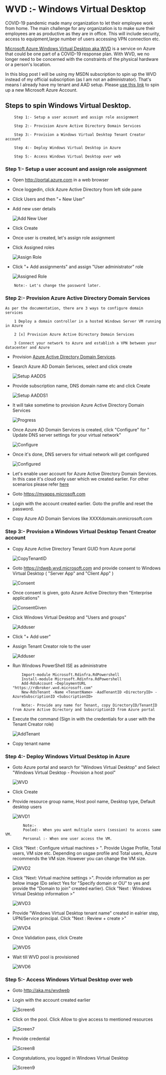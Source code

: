 # WVD :- Windows Virtual Desktop

COVID-19 pandemic made many organization to let their employee work from home. The main challenge for any organization is to make sure their employees are as productive as they are in office. This will include security, access to equipment,large number of users accessing VPN connection etc.

[Microsoft Azure Windows Virtual Desktop aka WVD](https://azure.microsoft.com/en-us/services/virtual-desktop/) is a service on Azure that could be one part of a COVID-19 response plan. With WVD, we no longer need to be concerned with the constraints of the physical hardware or a person's location.

In this blog post I will be using my MSDN subscription to spin up the WVD instead of my official subscription (as I am not an administrator). That's means I already have my tenant and AAD setup. Please [use this link](https://azure.microsoft.com/en-us/free/) to spin up a new Microsoft Azure Account. 

## Steps to spin Windows Virtual Desktop. 

        Step 1:- Setup a user account and assign role assignment

        Step 2:- Provision Azure Active Directory Domain Services

        Step 3:- Provision a Windows Virtual Desktop Tenant Creator account

        Step 4:- Deploy Windows Virtual Desktop in Azure

        Step 5:- Access Windows Virtual Desktop over web 

### Step 1:- Setup a user account and assign role assignment

* Open http://portal.azure.com in a web browser

* Once loggedin, click Azure Active Directory from left side pane

* Click Users and then "+ New User"

* Add new user details

    ![Add New User](Images/2-0.png)  

* Click Create

* Once user is created, let's assign role assignment

* Click Assigned roles

    ![Assign Role](Images/2.png)

 * Click "+ Add assignments" and assign "User administrator" role

    ![Assigned Role](Images/3.png)

```
    Note:- Let's change the password later. 
```

### Step 2:- Provision Azure Active Directory Domain Services

    As per the documentation, there are 3 ways to configure domain services

        1 Deploy a domain controller in a hosted Windows Server VM running in Azure

        2 [x] Provision Azure Active Directory Domain Services 
   
        3 Connect your network to Azure and establish a VPN between your datacenter and Azure

* Provision [Azure Active Directory Domain Services](https://docs.microsoft.com/en-us/azure/active-directory-domain-services/tutorial-create-instance).

* Search Azure AD Domain Serivces, select and click create

    ![Setup AADDS](Images/4.png)

* Provide subscription name, DNS domain name etc and click Create

    ![Setup AADDS1](Images/5.png)

* It will take sometime to provision Azure Active Directory Domain Services

    ![Progress](Images/6.png)

* Once Azure AD Domain Services is created, click "Configure" for " Update DNS server settings for your virtual network"

    ![Configure](Images/7.png)

* Once it's done, DNS servers for virtual network will get configured

    ![Configured](Images/8.png)

* Let's enable user account for Azure Active Directory Domain Services. In this case it's cloud only user which we created earlier. For other scenarios please refer [here](https://docs.microsoft.com/en-us/azure/active-directory-domain-services/tutorial-create-instance)

* Goto https://myapps.microsoft.com

* Login with the account created earlier. Goto the profile and reset the password.

* Copy Azure AD Domain Services like XXXXdomain.onmicrosoft.com


### Step 3:- Provision a Windows Virtual Desktop Tenant Creator account

* Copy Azure Active Directory Tenant GUID from Azure portal

    ![CopyTenantID](Images/9.png)

* Goto https://rdweb.wvd.microsoft.com and provide consent to Windows Virtual Desktop ( "Server App" and "Client App" )

    ![Consent](Images/10.png)

* Once consent is given, goto Azure Active Directory then "Enterprise applications"

    ![ConsentGiven](Images/11.png)

* Click Windows Virtual Desktop and "Users and groups"
    
    ![Adduser](Images/11-1.png)

* Click "+ Add user" 

* Assign Tenant Creator role to the user

    ![Adduser](Images/11-2.png)

* Run Windows PowerShell ISE as administratre

    ```
        Import-module Microsoft.Rdinfra.RdPowershell
        Install-module Microsoft.Rdinfra.RdPowershell
        Add-RdsAccount –DeploymentURL "https://rdbroker.wvd.microsoft.com"
        New-RdsTenant -Name <TenantName> -AadTenantID <DirectoryID> -AzureSubscriptionID <SubscriptionID>
    
    ```

    ```
        Note:- Provide any name for Tenant, copy DirectoryID/TenantID from Azure Active Directory and SubscriptionID from Azure portal 
    ```
* Execute the command (Sign in with the credentials for a user with the Tenant Creator role)

    ![AddTenant](Images/12.png)

* Copy tenant name


### Step 4:- Deploy Windows Virtual Desktop in Azure

* Goto Azure portal and search for "Windows Virtual Desktop" and Select "Windows Virtual Desktop - Provision a host pool"

    ![WVD](Images/13.png)

* Click Create

* Provide resource group name, Host pool name, Desktop type, Default desktop users

    ![WVD1](Images/14.png)

```
        Note:- 
        Pooled:- When you want multiple users (session) to access same VM. 
        Personal :- When one user access the VM. 
```

* Click "Next : Configure virtual machines > ". Provide Usgae Profile, Total users, VM size etc. Depending on usgae profile and Total users, Azure recommends the VM size. However you can change the VM size.

    ![WVD2](Images/15.png)

* Click "Next: Virtual machine settings >". Provide information as per below image (Do select Yes for "Specify domain or OU" to yes and provide the "Domain to join" created earlier). Click "Next : Windows Virtual Desktop information >" 

    ![WVD3](Images/16.png)

* Provide "Windows Virtual Desktop tenant name" created in ealrier step, UPN/Service principal. Click "Next : Review + create >"

    ![WVD4](Images/17.png)

* Once Validation pass, click Create 

    ![WVD5](Images/18.png)

* Wait till WVD pool is provisioned

    ![WVD6](Images/19.png)

### Step 5:- Access Windows Virtual Desktop over web

* Goto http://aka.ms/wvdweb

* Login with the account created earlier

    ![Screen6](Images/20.png)

* Click on the pool. Click Allow to give access to mentioned resources

    ![Screen7](Images/21.png)

* Provide credential 

    ![Screen8](Images/22.png)

* Congratulations, you logged in Windows Virtual Desktop

    ![Screen9](Images/23.png)


